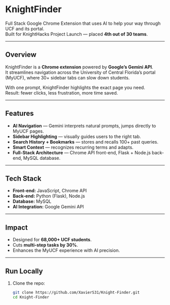 # KnightFinder

Full Stack Google Chrome Extension that uses AI to help your way through UCF and its portal.  
Built for KnightHacks Project Launch — placed **4th out of 30 teams**.

---

## Overview

KnightFinder is a **Chrome extension** powered by **Google’s Gemini API**.  
It streamlines navigation across the University of Central Florida’s portal (MyUCF), where 30+ sidebar tabs can slow down students.

With one prompt, KnightFinder highlights the exact page you need.  
Result: fewer clicks, less frustration, more time saved.

---

## Features

- **AI Navigation** — Gemini interprets natural prompts, jumps directly to MyUCF pages.  
- **Sidebar Highlighting** — visually guides users to the right tab.  
- **Search History + Bookmarks** — stores and recalls 100+ past queries.  
- **Smart Context** — recognizes recurring terms and adapts.  
- **Full-Stack Architecture** — Chrome API front-end, Flask + Node.js back-end, MySQL database.  

---

## Tech Stack

- **Front-end:** JavaScript, Chrome API  
- **Back-end:** Python (Flask), Node.js  
- **Database:** MySQL  
- **AI Integration:** Google Gemini API  

---

## Impact

- Designed for **68,000+ UCF students**.  
- Cuts **multi-step tasks by 30%**.  
- Enhances the MyUCF experience with AI precision.  

---

## Run Locally

1. Clone the repo:
   ```bash
   git clone https://github.com/XavierS31/Knight-Finder.git
   cd Knight-Finder
